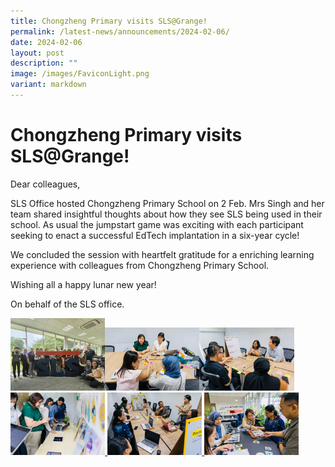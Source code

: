 ```yaml
---
title: Chongzheng Primary visits SLS@Grange!
permalink: /latest-news/announcements/2024-02-06/
date: 2024-02-06
layout: post
description: ""
image: /images/FaviconLight.png
variant: markdown
---
```

<h1>Chongzheng Primary visits SLS@Grange!</h1>
<p>Dear colleagues,</p>
<p>SLS Office hosted Chongzheng Primary School on 2 Feb. Mrs Singh and her team shared insightful thoughts about how they see SLS being used in their school. As usual the jumpstart game was exciting with each participant seeking to enact a successful EdTech implantation in a six-year cycle!</p>
<p>We concluded the session with heartfelt gratitude for a enriching learning experience with colleagues from Chongzheng Primary School.</p>
<p>Wishing all a happy lunar new year!</p>
<p>On behalf of the SLS office.</p>
	
<a href="/images/Resources/CZ1.jpg" target="_blank"><img src="/images/Resources/CZ1.jpg" alt="Visit SLS@Grange;" style="width: 30%; display: inline;"></a><a href="/images/Resources/CZ3.jpg" target="_blank"><img src="/images/Resources/CZ3.jpg" alt="Visit SLS@Grange" style="width: 30%; display: inline;"></a><a href="/images/Resources/CZ4.jpg" target="_blank"><img src="/images/Resources/CZ4.jpg" alt="Visit SLS@Grange" style="width: 30%; display: inline;"></a><a href="/images/Resources/CZ5.jpg" target="_blank"><img src="/images/Resources/CZ5.jpg" style="width: 30%; display: inline;"></a><a href="/images/Resources/CZ6.jpg" target="_blank">
<img src="/images/Resources/CZ6.jpg" style="width: 30%; display: inline;"></a><a href="/images/Resources/CZ8.jpg" target="_blank">
<img src="/images/Resources/CZ8.jpg" style="width: 30%; display: inline;"></a>